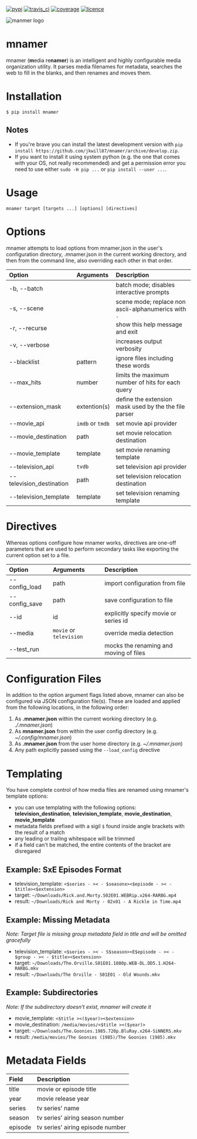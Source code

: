 [![pypi](https://img.shields.io/pypi/v/mnamer.svg)](https://pypi.python.org/pypi/mnamer)
[![travis\_ci](https://img.shields.io/travis/jkwill87/mnamer/develop.svg)](https://travis-ci.org/jkwill87/mnamer)
[![coverage](https://img.shields.io/coveralls/jkwill87/mnamer/develop.svg)](https://coveralls.io/github/jkwill87/mapi?branch=develop)
[![licence](https://img.shields.io/github/license/jkwill87/mnamer.svg)](https://en.wikipedia.org/wiki/MIT_License)

![manmer logo](https://github.com/jkwill87/mnamer/raw/develop/_assets/mnamer.png)

# mnamer

mnamer (**m**edia re**namer**) is an intelligent and highly configurable media organization utility. It parses media filenames for metadata, searches the web to fill in the blanks, and then renames and moves them.


# Installation

`$ pip install mnamer`


## Notes

- If you're brave you can install the latest development version with `pip install https://github.com/jkwill87/mnamer/archive/develop.zip`.
- If you want to install it using system python (e.g. the one that comes with your OS, not really recommended) and get a permission error you need to use either `sudo -H pip ...` or `pip install --user ...`.


# Usage

`mnamer target [targets ...] [options] [directives]`


# Options

mnamer attempts to load options from mnamer.json in the user's configuration directory, .mnamer.json in the current working directory, and then from the command line, also overriding each other in that order.


| Option                  | Arguments        | Description                                           |
|:------------------------|:-----------------|:------------------------------------------------------|
|-b, --batch              |                  | batch mode; disables interactive prompts              |
|-s, --scene              |                  | scene mode; replace non ascii-alphanumerics with `.`  |
|-r, --recurse            |                  | show this help message and exit                       |
|-v, --verbose            |                  | increases output verbosity                            |
|--blacklist              | pattern          | ignore files including these words                    |
|--max_hits               | number           | limits the maximum number of hits for each query      |
|--extension_mask         | extention(s)     | define the extension mask used by the the file parser |
|--movie_api              | `imdb` or `tmdb` | set movie api provider                                |
|--movie_destination      | path             | set movie relocation destination                      |
|--movie_template         | template         | set movie renaming template                           |
|--television_api         | `tvdb`           | set television api provider                           |
|--television_destination | path             | set television relocation destination                 |
|--television_template    | template         | set television renaming template                      |


# Directives

Whereas options configure how mnamer works, directives are one-off parameters that are used to perform secondary tasks like exporting the current option set to a file.

| Option           | Arguments               | Description                            |
|:-----------------|:------------------------|:---------------------------------------|
| --config_load    | path                    | import configuration from file         |
| --config_save    | path                    | save configuration to file             |
| --id             | id                      | explicitly specify movie or series id  |
| --media          | `movie` or `television` | override media detection               |
| --test_run       |                         | mocks the renaming and moving of files |


# Configuration Files

In addition to the option argument flags listed above, mnamer can also be configured via JSON configuration file(s). These are loaded and applied from the following locations, in the following order:

1. As **.mnamer.json** within the current working directory (e.g. *./.mnamer.json*)
2. As **mnamer.json** from within the user config directory (e.g. *~/.config/mnamer.json*)
3. As **.mnamer.json** from the user home directory (e.g. *~/.mnamer.json*)
4. Any path explicitly passed using the `--load_config` directive


# Templating


You have complete control of how media files are renamed using mnamer's template options:

- you can use templating with the following options: **television_destination**, **television_template**, **movie_destination**, **movie_template**
- metadata fields prefixed with a sigil `$` found inside angle brackets with the result of a match
- any leading or trailing whitespace will be trimmed
- if a field can't be matched, the entire contents of the bracket are disregared


## Example: SxE Episodes Format

- television_template: `<$series - >< - $seasonx><$episode - >< - $title><$extension>`
- target: `~/Downloads/Rick.and.Morty.S02E01.WEBRip.x264-RARBG.mp4`
- result: `~/Downloads/Rick and Morty - 02x01 - A Rickle in Time.mp4`


## Example: Missing Metadata


*Note: Target file is missing group metadata field in title and will be omitted gracefully*

- television_template: `<$series - >< - S$season><E$episode - >< - $group - >< - $title><$extension>`
- target: `~/Downloads/The.Orville.S01E01.1080p.WEB-DL.DD5.1.H264-RARBG.mkv`
- result: `~/Downloads/The Orville - S01E01 - Old Wounds.mkv`


## Example: Subdirectories

*Note: If the subdirectory doesn't exist, mnamer will create it*

- movie_template: `<$title ><($year)><$extension>`
- movie_destination: `/media/movies/<$title ><($year)>`
- target: `~/Downloads/The.Goonies.1985.720p.BluRay.x264-SiNNERS.mkv`
- result: `/media/movies/The Goonies (1985)/The Goonies (1985).mkv`


# Metadata Fields

| Field   | Description                      |
|:--------|:---------------------------------|
| title   | movie or episode title           |
| year    | movie release year               |
| series  | tv series' name                  |
| season  | tv series' airing season number  |
| episode | tv series' airing episode number |
